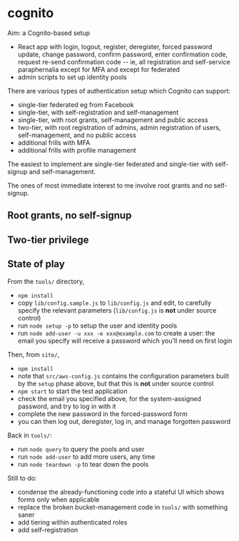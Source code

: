 # cognito

Aim: a Cognito-based setup

* React app with login, logout, register, deregister, forced password update, change password, confirm password,
  enter confirmation code, request re-send confirmation code -- ie, all registration and self-service paraphernalia
  except for MFA and except for federated
* admin scripts to set up identity pools

There are various types of authentication setup which Cognito can support:

* single-tier federated eg from Facebook
* single-tier, with self-registration and self-management
* single-tier, with root grants, self-management and public access
* two-tier, with root registration of admins, admin registration of users, self-management, and no public access
* additional frills with MFA
* additional frills with profile management

The easiest to implement are single-tier federated and single-tier with self-signup and self-management.

The ones of most immediate interest to me involve root grants and no self-signup.

## Root grants, no self-signup

## Two-tier privilege

## State of play

From the `tools/` directory,

* `npm install`
* copy `lib/config.sample.js` to `lib/config.js` and edit, to carefully specify the relevant parameters
  (`lib/config.js` is **not** under source control)
* run `node setup -p` to setup the user and identity pools
* run `node add-user -u xxx -e xxx@example.com` to create a user:
  the email you specify will receive a password which you'll need on first login

Then, from `site/`,

* `npm install`
* note that `src/aws-config.js` contains the configuration parameters built by the `setup` phase above,
  but that this is **not** under source control
* `npm start` to start the test application
* check the email you specified above, for the system-assigned password, and try to log in with it
* complete the new password in the forced-password form
* you can then log out, deregister, log in, and manage forgotten password

Back in `tools/`:

* run `node query` to query the pools and user
* run `node add-user` to add more users, any time
* run `node teardown -p` to tear down the pools

Still to do:

* condense the already-functioning code into a stateful UI which shows forms only when applicable
* replace the broken bucket-management code in `tools/` with something saner
* add tiering within authenticated roles
* add self-registration
